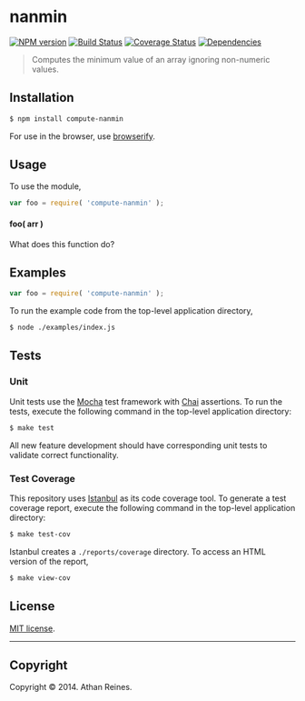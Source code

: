 nanmin
===
[![NPM version][npm-image]][npm-url] [![Build Status][travis-image]][travis-url] [![Coverage Status][coveralls-image]][coveralls-url] [![Dependencies][dependencies-image]][dependencies-url]

> Computes the minimum value of an array ignoring non-numeric values.


## Installation

``` bash
$ npm install compute-nanmin
```

For use in the browser, use [browserify](https://github.com/substack/node-browserify).


## Usage

To use the module,

``` javascript
var foo = require( 'compute-nanmin' );
```

#### foo( arr )

What does this function do?


## Examples

``` javascript
var foo = require( 'compute-nanmin' );
```

To run the example code from the top-level application directory,

``` bash
$ node ./examples/index.js
```


## Tests

### Unit

Unit tests use the [Mocha](http://visionmedia.github.io/mocha) test framework with [Chai](http://chaijs.com) assertions. To run the tests, execute the following command in the top-level application directory:

``` bash
$ make test
```

All new feature development should have corresponding unit tests to validate correct functionality.


### Test Coverage

This repository uses [Istanbul](https://github.com/gotwarlost/istanbul) as its code coverage tool. To generate a test coverage report, execute the following command in the top-level application directory:

``` bash
$ make test-cov
```

Istanbul creates a `./reports/coverage` directory. To access an HTML version of the report,

``` bash
$ make view-cov
```


## License

[MIT license](http://opensource.org/licenses/MIT). 


---
## Copyright

Copyright &copy; 2014. Athan Reines.


[npm-image]: http://img.shields.io/npm/v/compute-nanmin.svg
[npm-url]: https://npmjs.org/package/compute-nanmin

[travis-image]: http://img.shields.io/travis/compute-io/nanmin/master.svg
[travis-url]: https://travis-ci.org/compute-io/nanmin

[coveralls-image]: https://img.shields.io/coveralls/compute-io/nanmin/master.svg
[coveralls-url]: https://coveralls.io/r/compute-io/nanmin?branch=master

[dependencies-image]: http://img.shields.io/david/compute-io/nanmin.svg
[dependencies-url]: https://david-dm.org/compute-io/nanmin

[dev-dependencies-image]: http://img.shields.io/david/dev/compute-io/nanmin.svg
[dev-dependencies-url]: https://david-dm.org/dev/compute-io/nanmin

[github-issues-image]: http://img.shields.io/github/issues/compute-io/nanmin.svg
[github-issues-url]: https://github.com/compute-io/nanmin/issues
